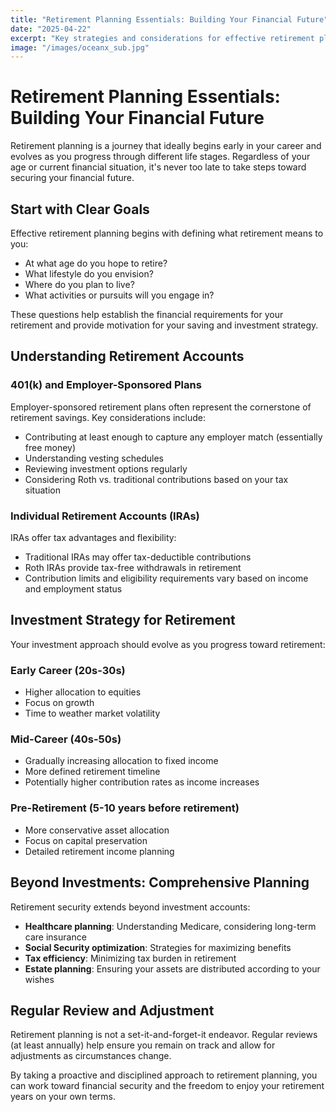 ```yaml
---
title: "Retirement Planning Essentials: Building Your Financial Future"
date: "2025-04-22"
excerpt: "Key strategies and considerations for effective retirement planning at any age."
image: "/images/oceanx_sub.jpg"
---
```



# Retirement Planning Essentials: Building Your Financial Future

Retirement planning is a journey that ideally begins early in your career and evolves as you progress through different life stages. Regardless of your age or current financial situation, it's never too late to take steps toward securing your financial future.

## Start with Clear Goals

Effective retirement planning begins with defining what retirement means to you:

- At what age do you hope to retire?
- What lifestyle do you envision?
- Where do you plan to live?
- What activities or pursuits will you engage in?

These questions help establish the financial requirements for your retirement and provide motivation for your saving and investment strategy.

## Understanding Retirement Accounts

### 401(k) and Employer-Sponsored Plans

Employer-sponsored retirement plans often represent the cornerstone of retirement savings. Key considerations include:

- Contributing at least enough to capture any employer match (essentially free money)
- Understanding vesting schedules
- Reviewing investment options regularly
- Considering Roth vs. traditional contributions based on your tax situation

### Individual Retirement Accounts (IRAs)

IRAs offer tax advantages and flexibility:

- Traditional IRAs may offer tax-deductible contributions
- Roth IRAs provide tax-free withdrawals in retirement
- Contribution limits and eligibility requirements vary based on income and employment status

## Investment Strategy for Retirement

Your investment approach should evolve as you progress toward retirement:

### Early Career (20s-30s)
- Higher allocation to equities
- Focus on growth
- Time to weather market volatility

### Mid-Career (40s-50s)
- Gradually increasing allocation to fixed income
- More defined retirement timeline
- Potentially higher contribution rates as income increases

### Pre-Retirement (5-10 years before retirement)
- More conservative asset allocation
- Focus on capital preservation
- Detailed retirement income planning

## Beyond Investments: Comprehensive Planning

Retirement security extends beyond investment accounts:

- **Healthcare planning**: Understanding Medicare, considering long-term care insurance
- **Social Security optimization**: Strategies for maximizing benefits
- **Tax efficiency**: Minimizing tax burden in retirement
- **Estate planning**: Ensuring your assets are distributed according to your wishes

## Regular Review and Adjustment

Retirement planning is not a set-it-and-forget-it endeavor. Regular reviews (at least annually) help ensure you remain on track and allow for adjustments as circumstances change.

By taking a proactive and disciplined approach to retirement planning, you can work toward financial security and the freedom to enjoy your retirement years on your own terms.
